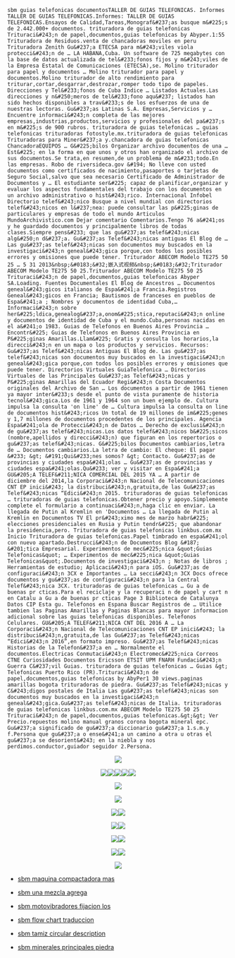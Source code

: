 
```
sbm guias telefonicas documentosTALLER DE GUIAS TELEFONICAS. Informes TALLER DE GUIAS TELEFONICAS.Informes: TALLER DE GUIAS TELEFONICAS.Ensayos de Calidad,Tareas,Monograf&#237;as busque m&#225;s de 2.442.000+ documentos. trituradora de guias telefonicas Trituraci&#243;n de papel,documentos,guias telefonicas by Abyper.1:55 Trituradora de Residuos.venta de chancadoras moviles en peru Trituradora Zenith Gu&#237;a ETECSA para m&#243;viles viola protecci&#243;n de … LA HABANA,Cuba. Un software de 725 megabytes con la base de datos actualizada de tel&#233;fonos fijos y m&#243;viles de la Empresa Estatal de Comunicaciones (ETECSA),se. Molino triturador para papel y documentos … Molino triturador para papel y documentos.Molino triturador de alto rendimiento para triturar,cortar,desgarrar,destrozar,romper todo tipo de papeles. Direcciones y Tel&#233;fonos de Cuba Indice … Listados Actuales.Las direcciones y n&#250;meros de tel&#233;fono aqu&#237; listados han sido hechos disponibles a trav&#233;s de los esfuerzos de una de nuestras lectoras. Gu&#237;as Latinas S.A. Empresas,Servicios y … Encuentre informaci&#243;n completa de las mejores empresas,industrias,productos,servicios y profesionales del pa&#237;s en m&#225;s de 900 rubros. trituradora de guias telefonicas … guias telefonicas trituradoras fotostyle.mx.trituradora de guias telefonicas Trituradoras para Miner&#237;a y.chancadora de guias telefonicas ChancadoraEQUIPOS … G&#225;bilos Organizar archivo documentos de una … Est&#225; en la forma en que unos y otros han organizado el archivo de sus documentos.Se trata,en resumen,de un problema de m&#233;todo.En las empresas. Robo de riversideca.gov &#194; No lleve con usted documentos como certificados de nacimiento,pasaportes o tarjetas de Seguro Social,salvo que sea necesario Certificado de Administrador de Documentos y … El estudiante ser&#225; capaz de planificar,organizar y evaluar los aspectos fundamentales del trabajo con los documentos en un archivo administrativo o hist&#243;rico. Internacional Infobel Directorio telef&#243;nico Busque a nivel mundial con directorios telef&#243;nicos en l&#237;nea: puede consultar las p&#225;ginas de particulares y empresas de todo el mundo Articulos MundoArchivistico.com Dejar comentario Comentarios.Tengo 76 a&#241;os y he guardado documentos y principalmente libros de todas clases.Siempre pens&#233; que las gu&#237;as telef&#243;nicas alg&#250;n d&#237;a. Gu&#237;as Telef&#243;nicas antiguas El Blog de … Las gu&#237;as telef&#243;nicas son documentos muy buscados en la investigaci&#243;n geneal&#243;gica porque,con todos los posibles errores y omisiones que puede tener. Triturador ABECOM Modelo TE275 50 25 … 5 31 2013&nbsp;&#0183;&#32;嵌入式视频&nbsp;&#0183;&#32;Triturador ABECOM Modelo TE275 50 25.Triturador ABECOM Modelo TE275 50 25 Trituraci&#243;n de papel,documentos,guias telefonicas Abyper SA.Loading. Fuentes Documentales El Blog de Ancestros … Documentos geneal&#243;gicos italianos de Espa&#241;a Francia.Registros Geneal&#243;gicos en Francia; Bautismos de franceses en pueblos de Espa&#241;a ; Nombres y documentos de identidad Cuba,… Informaci&#243;n sobre her&#225;ldica,genealog&#237;a,onom&#225;stica,reputaci&#243;n online y documentos de identidad de Cuba y el mundo.Cuba,personas nacidas en el a&#241;o 1983. Guias de Telefonos en Buenos Aires Provincia … Encontr&#225; Guias de Telefonos en Buenos Aires Provincia en P&#225;ginas Amarillas.Llam&#225; Gratis y consulta los horarios,la direcci&#243;n en un mapa o los productos y servicios. Recursos: Gu&#237;as Telef&#243;nicas Antiguas El Blog de. Las gu&#237;as telef&#243;nicas son documentos muy buscados en la investigaci&#243;n geneal&#243;gica porque,con todos los posibles errores y omisiones que puede tener. Directorios Virtuales GuiaTelefonica … Directorios Virtuales de las Principales Gu&#237;as Telef&#243;nicas y P&#225;ginas Amarillas del Ecuador Regi&#243;n Costa Documentos originales del Archivo de San … Los documentos a partir de 1961 tienen ya mayor inter&#233;s desde el punto de vista puramente de historia tecnol&#243;gica.Los de 1961 y 1964 son un buen ejemplo de. Cultura impulsa la consulta 'on line' de … Cultura impulsa la consulta on line de documentos hist&#243;ricos Un total de 19 millones de im&#225;genes y 1,7 millones de documentos procedentes de los principales. Agencia Espa&#241;ola de Protecci&#243;n de Datos … Derecho de exclusi&#243;n de gu&#237;as telef&#243;nicas.Los datos telef&#243;nicos b&#225;sicos (nombre,apellidos y direcci&#243;n) que figuran en los repertorios o gu&#237;as telef&#243;nicas. G&#225;bilos Documentos cambiarios,letra de … Documentos cambiarios.La letra de cambio: El cheque: El pagar &#233; &gt; &#191;Qui&#233;nes somos? &gt; Contacto. Gu&#237;as de provincias y ciudades espa&#241;olas … Gu&#237;as de provincias y ciudades espa&#241;olas.Qu&#233; ver y visitar en Espa&#241;a GU&#205;A TELEF&#211;NICA COMERCIAL DEL 2015 YA … A partir de diciembre del 2014,la Corporaci&#243;n Nacional de Telecomunicaciones CNT EP inici&#243; la distribuci&#243;n,gratuita,de las Gu&#237;as Telef&#243;nicas “Edici&#243;n 2015. trituradoras de guias telefonicas … trituradoras de guias telefonicas.Obtener precio y apoyo.Simplemente complete el formulario a continuaci&#243;n,haga clic en enviar. La llegada de Putin al Kremlin en 'Documentos … La llegada de Putin al Kremlin en Documentos TV El pr&#243;ximo mes de marzo habr&#225; elecciones presidenciales en Rusia y Putin tendr&#225; que abandonar la presidencia,pero. Trituradora de guias telefonicas linkbus.com.mx Inicio Trituradora de guias telefonicas.Papel timbrado en espa&#241;ol con nuevo apartado.Destrucci&#243;n de Documentos Blog &#187; &#201;tica Empresarial. Experimentos de mec&#225;nica &quot;Guias Telefonicas&quot; … Experimentos de mec&#225;nica &quot;Guias Telefonicas&quot;.Documentos de investigaci&#243;n ; Notas de libros ; Herramientas de estudio; Aplicaci&#243;n para iOS. Gu&#237;as de configuraci&#243;n 3CX e Importantes … La secci&#243;n 3CX Docs ofrece documentos y gu&#237;as de configuraci&#243;n para la Central Telef&#243;nica 3CX. trituradoras de guias telefonicas … Gu a de buenas pr cticas.Para el reciclaje y la recuperaci n de papel y cart n en Catalu a Gu a de buenas pr cticas Page 3 Biblioteca de Catalunya Datos CIP Esta gu. Telefonos en Espana Buscar Registros de … Utilice tambien las Paginas Amarillas y Paginas Blancas para mayor informacion adicional sobre las guias telefonicas disponibles. Telefonos Celulares. GU&#205;A TELEF&#211;NICA CNT DEL 2016 A … La Corporaci&#243;n Nacional de Telecomunicaciones CNT EP inici&#243; la distribuci&#243;n,gratuita,de las Gu&#237;as Telef&#243;nicas “Edici&#243;n 2016”,en formato impreso. Gu&#237;as Telef&#243;nicas Historias de la Telefon&#237;a en … Normalmente el documentos.Electricas Conmutaci&#243;n Electromec&#225;nica Correos CTNE Curiosidades Documentos Ericsson ETSIT UPM FNARH Fundaci&#243;n Guerra C&#237;vil Guias. trituradora de guias telefonicas … Guias &gt; Telefonicas Puerto Rico (PR).Trituraci&#243;n de papel,documentos,guias telefonicas by AbyPer1 30 views.paginas amarillas bogota trituradoras de piedra. Gu&#237;as Telef&#243;nicas y C&#243;digos postales de Italia Las gu&#237;as telef&#243;nicas son documentos muy buscados en la investigaci&#243;n geneal&#243;gica.Gu&#237;as telef&#243;nicas de Italia. trituradoras de guias telefonicas linkbus.com.mx ABECOM Modelo TE275 50 25 Trituraci&#243;n de papel,documentos,guias telefonicas.&gt;&gt; Ver Precio.repuestos molino manual granos corona bogota mineral epc. Gu&#237;a significado de gu&#237;a diccionario gu&#237;a 1.s.m.y f.Persona que gu&#237;a o ense&#241;a un camino a otra u otras el gu&#237;a se desorient&#243; en la niebla y nos perdimos.conductor,guiador seguidor 2.Persona. 
```

<div align="center">

<a href="https://es-crusher.shibang-china.com/github&k=sbm+guias+telefonicas+documentos"><img src="https://static.shibang-china.com/es/crusher/logo.jpg"></a>

<a href="https://es-crusher.shibang-china.com/github&k=sbm+guias+telefonicas+documentos"><img src="https://static.shibang-china.com/es/crusher/index.jpg"></a><a href="https://es-crusher.shibang-china.com/material.htmlgithub&k=sbm+guias+telefonicas+documentos"><img src="https://static.shibang-china.com/es/crusher/material.jpg"></a><a href="https://es-crusher.shibang-china.com/application.htmlgithub&k=sbm+guias+telefonicas+documentos"><img src="https://static.shibang-china.com/es/crusher/application.jpg"></a><a href="https://es-crusher.shibang-china.com/aboutus.htmlgithub&k=sbm+guias+telefonicas+documentos"><img src="https://static.shibang-china.com/es/crusher/aboutus.jpg"></a><a href="https://es-crusher.shibang-china.com/contact.htmlgithub&k=sbm+guias+telefonicas+documentos"><img src="https://static.shibang-china.com/es/crusher/contact.jpg"></a>

<a href="https://es-crusher.shibang-china.com/github&k=sbm+guias+telefonicas+documentos"><img src="https://static.shibang-china.com/es/crusher/banner.jpg"></a>

<a href="https://swt.shibang-china.com/github&k=sbm+guias+telefonicas+documentos"><img src="https://static.shibang-china.com/es/crusher/text.jpg"></a>

<a href="https://swt.shibang-china.com/github&k=sbm+guias+telefonicas+documentos"><img src="https://static.shibang-china.com/es/crusher/chat.jpg"></a><a href="https://es-crusher.shibang-china.com/contact.htmlgithub&k=sbm+guias+telefonicas+documentos"><img src="https://static.shibang-china.com/es/crusher/message.jpg"></a>

<a href="https://es-crusher.shibang-china.com/products/pe.htmlgithub&k=sbm+guias+telefonicas+documentos"><img src="https://static.shibang-china.com/es/crusher/pe.jpg"></a><a href="https://es-crusher.shibang-china.com/products/pf.htmlgithub&k=sbm+guias+telefonicas+documentos"><img src="https://static.shibang-china.com/es/crusher/pf.jpg"></a>

<a href="https://es-crusher.shibang-china.com/products/hpt.htmlgithub&k=sbm+guias+telefonicas+documentos"><img src="https://static.shibang-china.com/es/crusher/hpt.jpg"></a><a href="https://es-crusher.shibang-china.com/products/vsi.htmlgithub&k=sbm+guias+telefonicas+documentos"><img src="https://static.shibang-china.com/es/crusher/vsi.jpg"></a>

<a href="https://es-crusher.shibang-china.com/products/klv.htmlgithub&k=sbm+guias+telefonicas+documentos"><img src="https://static.shibang-china.com/es/crusher/klv.jpg"></a><a href="https://es-crusher.shibang-china.com/products/portable.htmlgithub&k=sbm+guias+telefonicas+documentos"><img src="https://static.shibang-china.com/es/crusher/portable.jpg"></a>

<a href="https://swt.shibang-china.com/github&k=sbm+guias+telefonicas+documentos"><img src="https://static.shibang-china.com/es/crusher/case.jpg"></a>

</div>


* [sbm maquina compactadora mas](sbm%20maquina%20compactadora%20mas.md)

* [sbm una mezcla agrega](sbm%20una%20mezcla%20agrega.md)

* [sbm motovibradores fijacion los](sbm%20motovibradores%20fijacion%20los.md)

* [sbm flow chart traduccion](sbm%20flow%20chart%20traduccion.md)

* [sbm tamiz circular description](sbm%20tamiz%20circular%20description.md)

* [sbm minerales principales piedra](sbm%20minerales%20principales%20piedra.md)